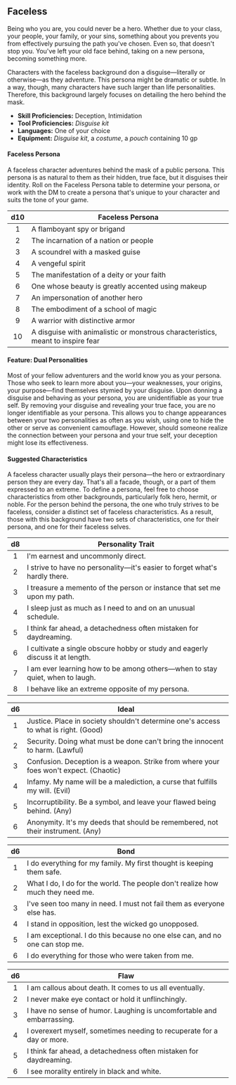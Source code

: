 ## Faceless

Being who you are, you could never be a hero. Whether due to your class, your people, your family, or your sins, something about you prevents you from effectively pursuing the path you've chosen. Even so, that doesn't stop you. You've left your old face behind, taking on a new persona, becoming something more.

Characters with the faceless background don a disguise—literally or otherwise—as they adventure. This persona might be dramatic or subtle. In a way, though, many characters have such larger than life personalities. Therefore, this background largely focuses on detailing the hero behind the mask.

- **Skill Proficiencies:** Deception, Intimidation
- **Tool Proficiencies:** *Disguise kit*
- **Languages:** One of your choice
- **Equipment:** *Disguise kit*, a *costume*, a *pouch* containing 10 gp

#### Faceless Persona

A faceless character adventures behind the mask of a public persona. This persona is as natural to them as their hidden, true face, but it disguises their identity. Roll on the Faceless Persona table to determine your persona, or work with the DM to create a persona that's unique to your character and suits the tone of your game.

| d10 | Faceless Persona                                                                |
|:---:|---------------------------------------------------------------------------------|
|  1  | A flamboyant spy or brigand                                                     |
|  2  | The incarnation of a nation or people                                           |
|  3  | A scoundrel with a masked guise                                                 |
|  4  | A vengeful spirit                                                               |
|  5  | The manifestation of a deity or your faith                                      |
|  6  | One whose beauty is greatly accented using makeup                               |
|  7  | An impersonation of another hero                                                |
|  8  | The embodiment of a school of magic                                             |
|  9  | A warrior with distinctive armor                                                |
|  10 | A disguise with animalistic or monstrous characteristics, meant to inspire fear |

#### Feature: Dual Personalities

Most of your fellow adventurers and the world know you as your persona. Those who seek to learn more about you—your weaknesses, your origins, your purpose—find themselves stymied by your disguise. Upon donning a disguise and behaving as your persona, you are unidentifiable as your true self. By removing your disguise and revealing your true face, you are no longer identifiable as your persona. This allows you to change appearances between your two personalities as often as you wish, using one to hide the other or serve as convenient camouflage. However, should someone realize the connection between your persona and your true self, your deception might lose its effectiveness.

#### Suggested Characteristics

A faceless character usually plays their persona—the hero or extraordinary person they are every day. That's all a facade, though, or a part of them expressed to an extreme. To define a persona, feel free to choose characteristics from other backgrounds, particularly folk hero, hermit, or noble. For the person behind the persona, the one who truly strives to be faceless, consider a distinct set of faceless characteristics. As a result, those with this background have two sets of characteristics, one for their persona, and one for their faceless selves.

|  d8 | Personality Trait                                                             |
|:---:|-------------------------------------------------------------------------------|
|  1  | I'm earnest and uncommonly direct.                                            |
|  2  | I strive to have no personality—it's easier to forget what's hardly there.    |
|  3  | I treasure a memento of the person or instance that set me upon my path.      |
|  4  | I sleep just as much as I need to and on an unusual schedule.                 |
|  5  | I think far ahead, a detachedness often mistaken for daydreaming.             |
|  6  | I cultivate a single obscure hobby or study and eagerly discuss it at length. |
|  7  | I am ever learning how to be among others—when to stay quiet, when to laugh.  |
|  8  | I behave like an extreme opposite of my persona.                              |

|  d6 | Ideal                                                                                 |
|:---:|---------------------------------------------------------------------------------------|
|  1  | Justice. Place in society shouldn't determine one's access to what is right. (Good)   |
|  2  | Security. Doing what must be done can't bring the innocent to harm. (Lawful)          |
|  3  | Confusion. Deception is a weapon. Strike from where your foes won't expect. (Chaotic) |
|  4  | Infamy. My name will be a malediction, a curse that fulfills my will. (Evil)          |
|  5  | Incorruptibility. Be a symbol, and leave your flawed being behind. (Any)              |
|  6  | Anonymity. It's my deeds that should be remembered, not their instrument. (Any)       |

|  d6 | Bond                                                                           |
|:---:|--------------------------------------------------------------------------------|
|  1  | I do everything for my family. My first thought is keeping them safe.          |
|  2  | What I do, I do for the world. The people don't realize how much they need me. |
|  3  | I've seen too many in need. I must not fail them as everyone else has.         |
|  4  | I stand in opposition, lest the wicked go unopposed.                           |
|  5  | I am exceptional. I do this because no one else can, and no one can stop me.   |
|  6  | I do everything for those who were taken from me.                              |

|  d6 | Flaw                                                                   |
|:---:|------------------------------------------------------------------------|
|  1  | I am callous about death. It comes to us all eventually.               |
|  2  | I never make eye contact or hold it unflinchingly.                     |
|  3  | I have no sense of humor. Laughing is uncomfortable and embarrassing.  |
|  4  | I overexert myself, sometimes needing to recuperate for a day or more. |
|  5  | I think far ahead, a detachedness often mistaken for daydreaming.      |
|  6  | I see morality entirely in black and white.                            |